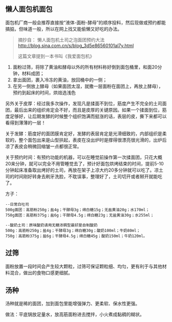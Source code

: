 

## 懒人面包机面包

面包机厂商一般会推荐直接按“液体-面粉-酵母”的顺序投料，然后现做或预约都能搞掂，但味道一般，所以在网上找又能偷懒又好吃的办法。



> 摘抄自： 懒人面包机土司之泡面团预约大法 http://blog.sina.com.cn/s/blog_3d5e86560101al7y.html
>
> 这篇文章提到一本书叫《我爱面包机》



1. 面粉过筛，将除了黄油和酵母以外的所有材料称好倒到面包桶里，和面20分钟，材料成团；
2. 拿出面团，裹入冷冻的黄油，放回桶中的一侧；
3. 在另一侧放上酵母（如果面团太湿，就撒一层面粉在面团上，再放上酵母），预约到起床的时间，烘焙选浅色



另外关于皮厚：经过我多次操作，发现凡是揉面不到位，筋度产生不完全的土司面团，最后出来的组织肯定会不好，而且是皮厚的关键原因。如果一个揉面到位，筋度足够好，让后期发酵的时候整个组织饱满而挺涨的话，表层的皮，撕下来都可以看得到薄薄的一层！

关于发酵：筋度好的面团膜肯定好，发酵的表层肯定是光滑细致的，内部组织是柔软的，整个面包出来是山型拱起，表皮在没出炉时是撑得很漂亮很光滑的，出炉后凉了表皮会稍微回缩皱一点都很正常。

关于预约时间：有预约功能的机器，可以在睡觉前操作第一次揉面团，只花大概20来分钟，就可以完全不用管睡觉去了，预计好面包烘烤结束的时间，提前5-10分钟起床准备取出烤好的土司，再放在架子上凉大约20多分钟就可以吃了。凉土司的时间刚好转身去刷牙洗脸，不耽误事，整理好了，土司切开或者掰开就能吃了。



方子：

```
--日常白吐司
500g面团：高筋粉250g；盐4g；干酵母3g；绵白糖15g；无盐黄油20g；水170ml；
750g面团：高筋粉375g；盐6g；干酵母4.5g；绵白糖23g；无盐黄油30g；水255ml；

--酸奶土司：原味酸奶请用无糖浓稠型最好是自制酸奶
500g：高筋粉250g；盐4g；干酵母3g；绵白糖30g；酸奶100ml；牛奶80ml；
750g：高筋粉375g；盐6g；干酵母4.5g；绵白糖45g；酸奶150ml；牛奶120ml。
```



## 过筛

面粉放置一段时间会产生较大颗粒，过筛可保证颗粒细、均匀，更有利于与其他材料混合，做出的食物口感更细腻。



## 汤种

汤种就是稀的面团，加到面包里能增强弹力、更柔软、保水性更强。

做法：平底锅放足量水，放高筋面粉进去搅拌，小火煮成黏稠的糊状。

